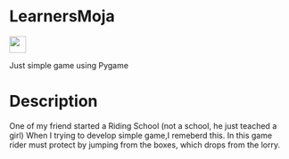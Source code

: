 # LearnersMoja
<a href="https://www.pygame.org/"><image src="https://github.com/nilupulmanodya/LearnersMoja/blob/main/pygame.png" width="30" height="30"></a><br>

Just simple game using Pygame
# Description
One of my friend started a Riding School (not a school, he just teached a girl) When I trying to develop simple game,I remeberd this. In this game rider must protect by jumping from the boxes, which drops from the lorry.
